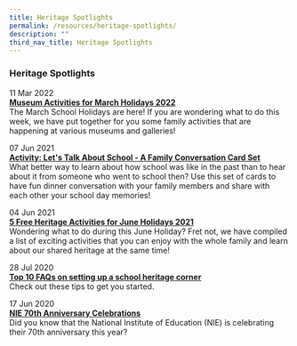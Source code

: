 ```yaml
---
title: Heritage Spotlights
permalink: /resources/heritage-spotlights/
description: ""
third_nav_title: Heritage Spotlights
---
```

### **Heritage Spotlights**
11 Mar 2022<br>
**[Museum Activities for March Holidays 2022](https://staging.d1yxymztqoj7qn.amplifyapp.com/resources/heritage-spotlights/museum-activities-for-march/)**
<br>The March School Holidays are here! If you are wondering what to do this week, we have put together for you some family activities that are happening at various museums and galleries!

07 Jun 2021<br>
**[Activity: Let's Talk About School - A Family Conversation Card Set](https://staging.d1yxymztqoj7qn.amplifyapp.com/resources/heritage-spotlights/activity-lets-talk-about-school/)**
<br>What better way to learn about how school was like in the past than to hear about it from someone who went to school then? Use this set of cards to have fun dinner conversation with your family members and share with each other your school day memories!

04 Jun 2021<br>
**[5 Free Heritage Activities for June Holidays 2021](https://staging.d1yxymztqoj7qn.amplifyapp.com/resources/heritage-spotlights/5-free-heritage-activities-for-june-hol/)**
<br>Wondering what to do during this June Holiday? Fret not, we have compiled a list of exciting activities that you can enjoy with the whole family and learn about our shared heritage at the same time!

28 Jul 2020<br>
**[Top 10 FAQs on setting up a school heritage corner](https://staging.d1yxymztqoj7qn.amplifyapp.com/resources/heritage-spotlights/top-10-faqs-on-setting-up-a-school-heritage-corner/)**
<br>Check out these tips to get you started.

17 Jun 2020<br>
**[NIE 70th Anniversary Celebrations](https://staging.d1yxymztqoj7qn.amplifyapp.com/resources/heritage-spotlights/nie-70th-anniversary-celebrations/)**
<br>Did you know that the National Institute of Education (NIE) is celebrating their 70th anniversary this year?